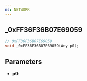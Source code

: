 ```yaml
---
ns: NETWORK
---
```

## _0xFF36F36B07E69059

```c
// 0xFF36F36B07E69059
void _0xFF36F36B07E69059(Any p0);
```

## Parameters
* **p0**:
